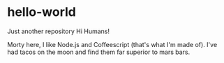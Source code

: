 # hello-world
Just another repository
Hi Humans!

Morty here, I like Node.js and Coffeescript (that's what I'm made of).
I've had tacos on the moon and find them far superior to mars bars.
